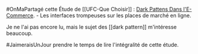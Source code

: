 #OnMaPartagé cette Étude de [[UFC-Que Choisir]] : [Dark Pattens Dans l'E-Commerce](https://www.quechoisir.org/action-ufc-que-choisir-dark-patterns-sur-les-sites-d-e-commerce-l-ufc-que-choisir-appelle-les-autorites-a-sanctionner-les-interfaces-trompeuses-n125978/?dl=137778). - Les interfaces trompeuses sur les places de marché en ligne.

Je ne l'ai pas encore lu, mais le sujet des [[dark pattern]] m'intéresse beaucoup.

#JaimeraisUnJour prendre le temps de lire l'intégralité de cette étude.